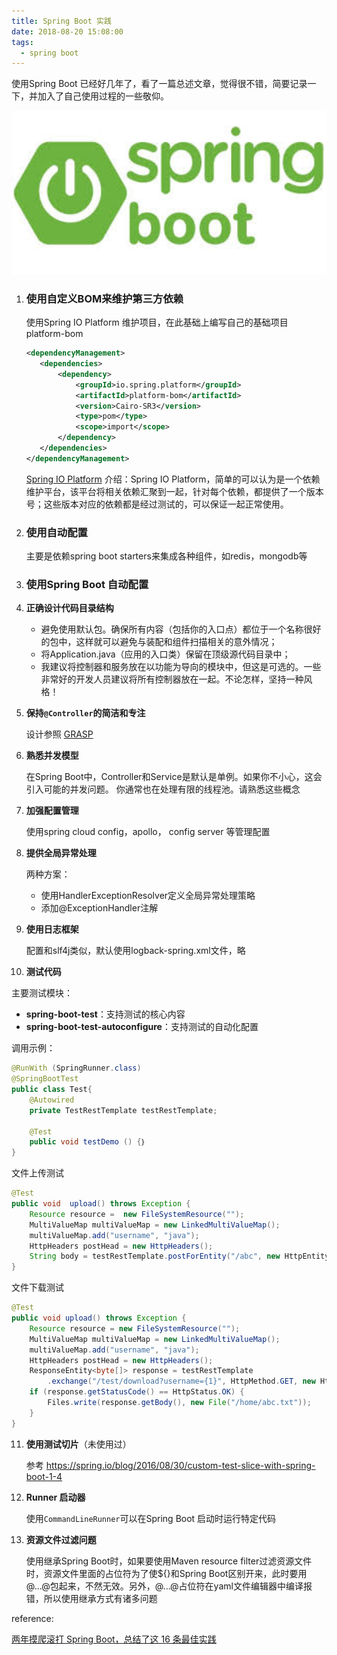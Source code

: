 ```yaml
---
title: Spring Boot 实践
date: 2018-08-20 15:08:00
tags:
  - spring boot
---
```


使用Spring  Boot 已经好几年了，看了一篇总述文章，觉得很不错，简要记录一下，并加入了自己使用过程的一些敬仰。

![1534944048141](/images/1534944048141.png)

<!-- more -->

1. ### 使用自定义BOM来维护第三方依赖

   使用Spring IO Platform 维护项目，在此基础上编写自己的基础项目platform-bom

   ```xml
   <dependencyManagement>
      <dependencies>
          <dependency>
              <groupId>io.spring.platform</groupId>
              <artifactId>platform-bom</artifactId>
              <version>Cairo-SR3</version>
              <type>pom</type>
              <scope>import</scope>
          </dependency>
      </dependencies>
   </dependencyManagement>
   ```

   [Spring IO Platform](https://www.cnblogs.com/chenpi/p/6295855.html) 介绍：Spring IO Platform，简单的可以认为是一个依赖维护平台，该平台将相关依赖汇聚到一起，针对每个依赖，都提供了一个版本号；这些版本对应的依赖都是经过测试的，可以保证一起正常使用。

2. ### 使用自动配置

   主要是依赖spring boot starters来集成各种组件，如redis，mongodb等

3. ### 使用Spring Boot 自动配置

4. **正确设计代码目录结构**

   - 避免使用默认包。确保所有内容（包括你的入口点）都位于一个名称很好的包中，这样就可以避免与装配和组件扫描相关的意外情况；
   - 将Application.java（应用的入口类）保留在顶级源代码目录中；
   - 我建议将控制器和服务放在以功能为导向的模块中，但这是可选的。一些非常好的开发人员建议将所有控制器放在一起。不论怎样，坚持一种风格！

5. **保持`@Controller`的简洁和专注**

   设计参照 [GRASP](https://en.wikipedia.org/wiki/GRASP_(object-oriented_design)#Controller)

6. **熟悉并发模型**

   在Spring Boot中，Controller和Service是默认是单例。如果你不小心，这会引入可能的并发问题。 你通常也在处理有限的线程池。请熟悉这些概念

7. **加强配置管理**

   使用spring cloud config，apollo， config server 等管理配置

8. **提供全局异常处理**

   两种方案：

   - 使用HandlerExceptionResolver定义全局异常处理策略
   - 添加@ExceptionHandler注解

9. **使用日志框架**

   配置和slf4j类似，默认使用logback-spring.xml文件，略

10. **测试代码**

  主要测试模块：

  - **spring-boot-test**：支持测试的核心内容
  - **spring-boot-test-autoconfigure**：支持测试的自动化配置

  调用示例：

  ```java
  @RunWith (SpringRunner.class)
  @SpringBootTest
  public class Test{
      @Autowired
      private TestRestTemplate testRestTemplate;
  
      @Test
      public void testDemo () {｝
  }
  ```

  文件上传测试

  ```java
  @Test
  public void  upload() throws Exception {
      Resource resource =  new FileSystemResource("");
      MultiValueMap multiValueMap = new LinkedMultiValueMap();
      multiValueMap.add("username", "java");
      HttpHeaders postHead = new HttpHeaders();
      String body = testRestTemplate.postForEntity("/abc", new HttpEntity<>(multiValueMap, postHead), String.class).getBody();
  }
  ```

  文件下载测试

  ```java
  @Test
  public void upload() throws Exception {
      Resource resource = new FileSystemResource("");
      MultiValueMap multiValueMap = new LinkedMultiValueMap();
      multiValueMap.add("username", "java");
      HttpHeaders postHead = new HttpHeaders();
      ResponseEntity<byte[]> response = testRestTemplate
          .exchange("/test/download?username={1}", HttpMethod.GET, new HttpEntity<>(postHead), byte[].class, new String[]{"admin"});
      if (response.getStatusCode() == HttpStatus.OK) {
          Files.write(response.getBody(), new File("/home/abc.txt"));
      }
  }
  ```

11. **使用测试切片**（未使用过）

    参考 https://spring.io/blog/2016/08/30/custom-test-slice-with-spring-boot-1-4

12. **Runner 启动器**

    使用`CommandLineRunner`可以在Spring Boot 启动时运行特定代码

13. **资源文件过滤问题**

    使用继承Spring Boot时，如果要使用Maven resource filter过滤资源文件时，资源文件里面的占位符为了使${}和Spring Boot区别开来，此时要用@...@包起来，不然无效。另外，@...@占位符在yaml文件编辑器中编译报错，所以使用继承方式有诸多问题

reference:

[两年摸爬滚打 Spring Boot，总结了这 16 条最佳实践](https://my.oschina.net/u/3906750/blog/1930397)